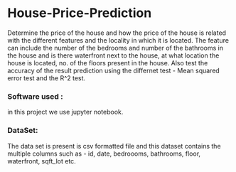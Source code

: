 # House-Price-Prediction
Determine the price of the house and how the price of the house is related with the different features and the locality in which it is located.
The feature can include the number of the bedrooms and number of the bathrooms in the house and is there  waterfront next to the house, at what location the house is located, no. of the floors present in the house.
Also test the accuracy of the result prediction using the differnet test - Mean squared error test and the R^2 test.


### Software used :
in this project we use jupyter notebook.

### DataSet: 
The data set is present is csv formatted file and this dataset contains the multiple columns such as - id, date, bedroooms, bathrooms, floor, waterfront, sqft_lot etc.
